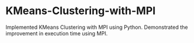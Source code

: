 # KMeans-Clustering-with-MPI
Implemented KMeans Clustering with MPI using Python. Demonstrated the improvement in execution time using MPI.
